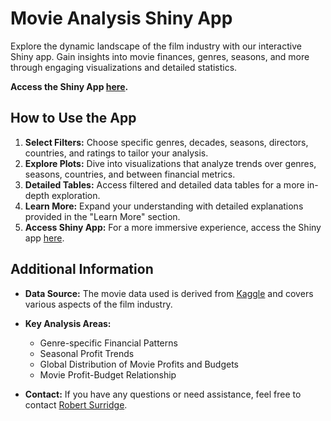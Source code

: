 # Movie Analysis Shiny App

Explore the dynamic landscape of the film industry with our interactive Shiny app. Gain insights into movie finances, genres, seasons, and more through engaging visualizations and detailed statistics.

**Access the Shiny App [here](https://rcsurridge.shinyapps.io/final-project-rcsurridge_project/).**

## How to Use the App

1. **Select Filters:** Choose specific genres, decades, seasons, directors, countries, and ratings to tailor your analysis.
2. **Explore Plots:** Dive into visualizations that analyze trends over genres, seasons, countries, and between financial metrics.
3. **Detailed Tables:** Access filtered and detailed data tables for a more in-depth exploration.
4. **Learn More:** Expand your understanding with detailed explanations provided in the "Learn More" section.
5. **Access Shiny App:** For a more immersive experience, access the Shiny app [here](https://rcsurridge.shinyapps.io/final-project-rcsurridge_project/).

## Additional Information

- **Data Source:** The movie data used is derived from [Kaggle](https://www.kaggle.com/datasets/danielgrijalvas/movies?resource=download) and covers various aspects of the film industry.

- **Key Analysis Areas:**
  - Genre-specific Financial Patterns
  - Seasonal Profit Trends
  - Global Distribution of Movie Profits and Budgets
  - Movie Profit-Budget Relationship

- **Contact:** If you have any questions or need assistance, feel free to contact [Robert Surridge](https://github.com/rcsurridge).

